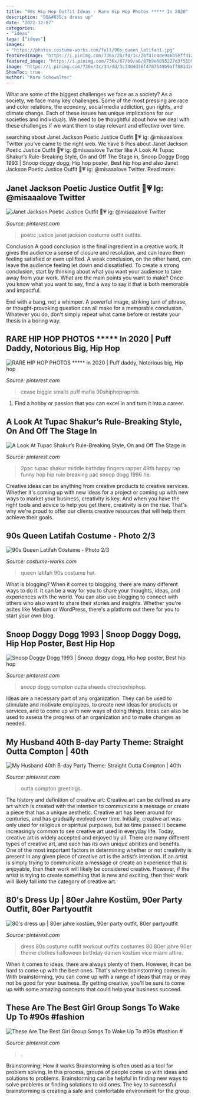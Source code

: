 ```yaml
---
title: "90s Hip Hop Outfit Ideas - Rare Hip Hop Photos ***** In 2020"
description: "80&#039;s dress up"
date: "2022-12-07"
categories:
- "ideas"
tags: ["ideas"]
images:
- "https://photos.costume-works.com/full/90s_queen_latifah1.jpg"
featuredImage: "https://i.pinimg.com/736x/2b/f4/1c/2bf41c4de9a6b5eff31235e2b8cabd2d.jpg"
featured_image: "https://i.pinimg.com/736x/87/b9/a6/87b9a6095227e3f51b9c6638ce19b74d--s-dress-dress-up.jpg"
image: "https://i.pinimg.com/736x/3c/34/dd/3c34ddd36f4787549b9aff881d2dc078--hip-hop-albums-snoop-dogg.jpg"
ShowToc: true
author: "Kara Schowalter"
---
```



What are some of the biggest challenges we face as a society?
As a society, we face many key challenges. Some of the most pressing are race and color relations, the economy, social media addiction, gun rights, and climate change. Each of these issues has unique implications for our societies and individuals. We need to be thoughtful about how we deal with these challenges if we want them to stay relevant and effective over time.

	

		
searching about Janet Jackson Poetic Justice Outfit 🏾💗 ig: @misaaalove Twitter you've came to the right web. We have 8 Pics about Janet Jackson Poetic Justice Outfit 🏾💗 ig: @misaaalove Twitter like A Look At Tupac Shakur’s Rule-Breaking Style, On and Off The Stage in, Snoop Doggy Dogg 1993 | Snoop doggy dogg, Hip hop poster, Best hip hop and also Janet Jackson Poetic Justice Outfit 🏾💗 ig: @misaaalove Twitter. Read more:
		
    
## Janet Jackson Poetic Justice Outfit 🏾💗 Ig: @misaaalove Twitter

<img loading=lazy src="https://i.pinimg.com/736x/30/76/23/30762392b2875f6774ceacda1d90514f.jpg" onerror="this.onerror=null;this.src='https://tse2.mm.bing.net/th?id=OIP.S93i9AO_CfGckCxKVOJfeAHaHa&amp;pid=15.1';" alt="Janet Jackson Poetic Justice Outfit 🏾💗 ig: @misaaalove Twitter">

_Source: pinterest.com_

>poetic justice janet jackson costume outfit outfits. 

	

Conclusion
A good conclusion is the final ingredient in a creative work. It gives the audience a sense of closure and resolution, and can leave them feeling satisfied or even uplifted. A weak conclusion, on the other hand, can leave the audience feeling let down and dissatisfied.
To create a strong conclusion, start by thinking about what you want your audience to take away from your work. What are the main points you want to make? Once you know what you want to say, find a way to say it that is both memorable and impactful.

End with a bang, not a whimper. A powerful image, striking turn of phrase, or thought-provoking question can all make for a memorable conclusion. Whatever you do, don't simply repeat what came before or restate your thesis in a boring way.

    
## RARE HIP HOP PHOTOS ***** In 2020 | Puff Daddy, Notorious Big, Hip Hop

<img loading=lazy src="https://i.pinimg.com/736x/2b/f4/1c/2bf41c4de9a6b5eff31235e2b8cabd2d.jpg" onerror="this.onerror=null;this.src='https://tse4.mm.bing.net/th?id=OIP.50Ksx6faPEbRwdhYadI1iwHaJb&amp;pid=15.1';" alt="RARE HIP HOP PHOTOS ***** in 2020 | Puff daddy, Notorious big, Hip hop">

_Source: pinterest.com_

>cease biggie smalls puff mafia 90shiphopraprnb. 

	

1. Find a hobby or passion that you can excel in and turn it into a career.

    
## A Look At Tupac Shakur’s Rule-Breaking Style, On And Off The Stage In

<img loading=lazy src="https://i.pinimg.com/736x/31/85/12/3185123530be3e20d8b32b757b874b63.jpg" onerror="this.onerror=null;this.src='https://tse4.mm.bing.net/th?id=OIP.ncyYDQBWT6FpGhsTArwLEQHaJ6&amp;pid=15.1';" alt="A Look At Tupac Shakur’s Rule-Breaking Style, On and Off The Stage in">

_Source: pinterest.com_

>2pac tupac shakur middle birthday fingers rapper 49th happy rap funny hop hip rule breaking pac snoop dogg 1996 he. 

	

Creative ideas can be anything from creative products to creative services. Whether it's coming up with new ideas for a project or coming up with new ways to market your business, creativity is key. And when you have the right tools and advice to help you get there, creativity is on the rise. That's why we're proud to offer our clients creative resources that will help them achieve their goals.

    
## 90s Queen Latifah Costume - Photo 2/3

<img loading=lazy src="https://photos.costume-works.com/full/90s_queen_latifah1.jpg" onerror="this.onerror=null;this.src='https://tse3.mm.bing.net/th?id=OIP.CJ0H9a1IK177mp0bFZJdyAHaNK&amp;pid=15.1';" alt="90s Queen Latifah Costume - Photo 2/3">

_Source: costume-works.com_

>queen latifah 90s costume hat. 

	

What is blogging?
When it comes to blogging, there are many different ways to do it. It can be a way for you to share your thoughts, ideas, and experiences with the world. You can also use blogging to connect with others who also want to share their stories and insights. Whether you're asites like Medium or WordPress, there's a platform out there for you to start your own blog.

    
## Snoop Doggy Dogg 1993 | Snoop Doggy Dogg, Hip Hop Poster, Best Hip Hop

<img loading=lazy src="https://i.pinimg.com/736x/3c/34/dd/3c34ddd36f4787549b9aff881d2dc078--hip-hop-albums-snoop-dogg.jpg" onerror="this.onerror=null;this.src='https://tse1.mm.bing.net/th?id=OIP.g8Ywnm7fIJ02VsXAJKcYzQHaJ_&amp;pid=15.1';" alt="Snoop Doggy Dogg 1993 | Snoop doggy dogg, Hip hop poster, Best hip hop">

_Source: pinterest.com_

>snoop dogg compton outta sheeds chechoxhiphop. 

	

Ideas are a necessary part of any organization. They can be used to stimulate and motivate employees, to create new ideas for products or services, and to come up with new ways of doing things. Ideas can also be used to assess the progress of an organization and to make changes as needed.

    
## My Husband 40th B-day Party Theme: Straight Outta Compton | 40th

<img loading=lazy src="https://i.pinimg.com/736x/5d/09/81/5d0981aebf91af9efff623a35f839fd3.jpg" onerror="this.onerror=null;this.src='https://tse3.mm.bing.net/th?id=OIP.UU31F5zComVKZU3vu3HpvAHaK8&amp;pid=15.1';" alt="My Husband 40th B-day Party Theme: Straight Outta Compton | 40th">

_Source: pinterest.com_

>outta compton greetings. 

	

The history and definition of creative art: Creative art can be defined as any art which is created with the intention to communicate a message or create a piece that has a unique aesthetic.
Creative art has been around for centuries, and has gradually evolved over time. Initially, creative art was only used for religious or spiritual purposes, but as time passed it became increasingly common to see creative art used in everyday life. Today, creative art is widely accepted and enjoyed by all. There are many different types of creative art, and each has its own unique abilities and benefits.
One of the most important factors in determining whether or not creativity is present in any given piece of creative art is the artist’s intention. If an artist is simply trying to communicate a message or create an experience that is enjoyable, then their work will likely be considered creative. However, if the artist is trying to create something that is new and exciting, then their work will likely fall into the category of creative art.

    
## 80&#039;s Dress Up | 80er Jahre Kostüm, 90er Party Outfit, 80er Partyoutfit

<img loading=lazy src="https://i.pinimg.com/736x/87/b9/a6/87b9a6095227e3f51b9c6638ce19b74d--s-dress-dress-up.jpg" onerror="this.onerror=null;this.src='https://tse1.mm.bing.net/th?id=OIP.NzbfTo03DMDokC4esz1JQgHaJ4&amp;pid=15.1';" alt="80&#039;s dress up | 80er jahre kostüm, 90er party outfit, 80er partyoutfit">

_Source: pinterest.com_

>dress 80s costume outfit workout outfits costumes 80 80er jahre 90er theme clothes halloween birthday damen kostüm vice miami attire. 

	

When it comes to ideas, there are always plenty of them. However, it can be hard to come up with the best ones. That's where brainstorming comes in. With brainstorming, you can come up with a range of ideas that may or may not be good for your business. By getting creative, you'll be sure to come up with some amazing concepts that could help your business succeed.

    
## These Are The Best Girl Group Songs To Wake Up To #90s #fashion #

<img loading=lazy src="https://i.pinimg.com/736x/43/be/eb/43beeb7dd3d5ef0828b79fddd6db1329.jpg" onerror="this.onerror=null;this.src='https://tse4.mm.bing.net/th?id=OIP.1pU8gxWzT4X2eyLG4pUlFwHaLO&amp;pid=15.1';" alt="These Are The Best Girl Group Songs To Wake Up To #90s #fashion #">

_Source: pinterest.com_

>. 

	

Brainstorming: How it works
Brainstorming is often used as a tool for problem solving. In this process, groups of people come up with ideas and solutions to problems. Brainstorming can be helpful in finding new ways to solve problems or finding solutions to old ones. The key to successful brainstorming is creating a safe and comfortable environment for the group.


